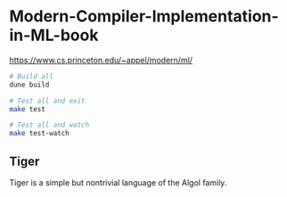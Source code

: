 # Modern-Compiler-Implementation-in-ML-book

https://www.cs.princeton.edu/~appel/modern/ml/

```sh
# Build all
dune build

# Test all and exit
make test

# Test all and watch
make test-watch
```

## Tiger

Tiger is a simple but nontrivial language of the Algol family.
